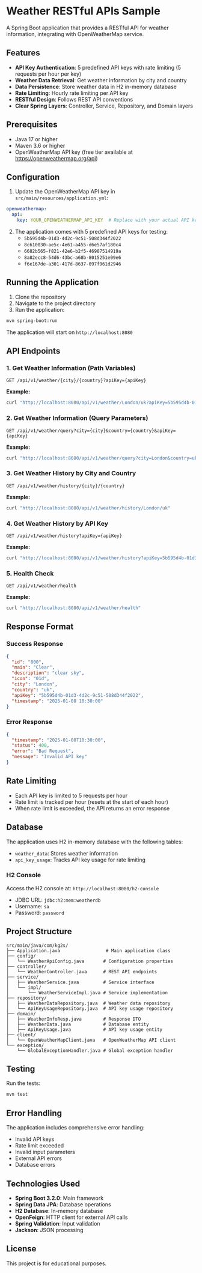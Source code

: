 # Weather RESTful APIs Sample

A Spring Boot application that provides a RESTful API for weather information, integrating with OpenWeatherMap service.

## Features

- **API Key Authentication**: 5 predefined API keys with rate limiting (5 requests per hour per key)
- **Weather Data Retrieval**: Get weather information by city and country
- **Data Persistence**: Store weather data in H2 in-memory database
- **Rate Limiting**: Hourly rate limiting per API key
- **RESTful Design**: Follows REST API conventions
- **Clear Spring Layers**: Controller, Service, Repository, and Domain layers

## Prerequisites

- Java 17 or higher
- Maven 3.6 or higher
- OpenWeatherMap API key (free tier available at https://openweathermap.org/api)

## Configuration

1. Update the OpenWeatherMap API key in `src/main/resources/application.yml`:
```yaml
openweathermap:
  api:
    key: YOUR_OPENWEATHERMAP_API_KEY  # Replace with your actual API key
```

2. The application comes with 5 predefined API keys for testing:
   - `5b595d4b-01d3-4d2c-9c51-508d344f2022`
   - `8c610030-ae5c-4e61-a455-d6e57af180c4`
   - `6682b565-f821-42e6-b2f5-46987514919a`
   - `8a82ecc8-54d6-43bc-a68b-8015251e09e6`
   - `f6e167de-a301-417d-8637-097f961d2946`

## Running the Application

1. Clone the repository
2. Navigate to the project directory
3. Run the application:
```bash
mvn spring-boot:run
```

The application will start on `http://localhost:8080`

## API Endpoints

### 1. Get Weather Information (Path Variables)
```
GET /api/v1/weather/{city}/{country}?apiKey={apiKey}
```

**Example:**
```bash
curl "http://localhost:8080/api/v1/weather/London/uk?apiKey=5b595d4b-01d3-4d2c-9c51-508d344f2022"
```

### 2. Get Weather Information (Query Parameters)
```
GET /api/v1/weather/query?city={city}&country={country}&apiKey={apiKey}
```

**Example:**
```bash
curl "http://localhost:8080/api/v1/weather/query?city=London&country=uk&apiKey=5b595d4b-01d3-4d2c-9c51-508d344f2022"
```

### 3. Get Weather History by City and Country
```
GET /api/v1/weather/history/{city}/{country}
```

**Example:**
```bash
curl "http://localhost:8080/api/v1/weather/history/London/uk"
```

### 4. Get Weather History by API Key
```
GET /api/v1/weather/history?apiKey={apiKey}
```

**Example:**
```bash
curl "http://localhost:8080/api/v1/weather/history?apiKey=5b595d4b-01d3-4d2c-9c51-508d344f2022"
```

### 5. Health Check
```
GET /api/v1/weather/health
```

**Example:**
```bash
curl "http://localhost:8080/api/v1/weather/health"
```

## Response Format

### Success Response
```json
{
  "id": "800",
  "main": "Clear",
  "description": "clear sky",
  "icon": "01d",
  "city": "London",
  "country": "uk",
  "apiKey": "5b595d4b-01d3-4d2c-9c51-508d344f2022",
  "timestamp": "2025-01-08 10:30:00"
}
```

### Error Response
```json
{
  "timestamp": "2025-01-08T10:30:00",
  "status": 400,
  "error": "Bad Request",
  "message": "Invalid API key"
}
```

## Rate Limiting

- Each API key is limited to 5 requests per hour
- Rate limit is tracked per hour (resets at the start of each hour)
- When rate limit is exceeded, the API returns an error response

## Database

The application uses H2 in-memory database with the following tables:
- `weather_data`: Stores weather information
- `api_key_usage`: Tracks API key usage for rate limiting

### H2 Console
Access the H2 console at: `http://localhost:8080/h2-console`
- JDBC URL: `jdbc:h2:mem:weatherdb`
- Username: `sa`
- Password: `password`

## Project Structure

```
src/main/java/com/kg2s/
├── Application.java                 # Main application class
├── config/
│   └── WeatherApiConfig.java       # Configuration properties
├── controller/
│   └── WeatherController.java      # REST API endpoints
├── service/
│   ├── WeatherService.java         # Service interface
│   └── impl/
│       └── WeatherServiceImpl.java # Service implementation
├── repository/
│   ├── WeatherDataRepository.java  # Weather data repository
│   └── ApiKeyUsageRepository.java  # API key usage repository
├── domain/
│   ├── WeatherInfoResp.java        # Response DTO
│   ├── WeatherData.java            # Database entity
│   ├── ApiKeyUsage.java            # API key usage entity
├── client/
│   └── OpenWeatherMapClient.java   # OpenWeatherMap API client
└── exception/
    └── GlobalExceptionHandler.java # Global exception handler
```

## Testing

Run the tests:
```bash
mvn test
```

## Error Handling

The application includes comprehensive error handling:
- Invalid API keys
- Rate limit exceeded
- Invalid input parameters
- External API errors
- Database errors

## Technologies Used

- **Spring Boot 3.2.0**: Main framework
- **Spring Data JPA**: Database operations
- **H2 Database**: In-memory database
- **OpenFeign**: HTTP client for external API calls
- **Spring Validation**: Input validation
- **Jackson**: JSON processing

## License

This project is for educational purposes.
 
